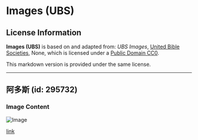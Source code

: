 # Images (UBS)

## License Information

**Images (UBS)** is based on and adapted from: _UBS Images_, [United Bible Societies](https://unitedbiblesocieties.org/), None, which is licensed under a [Public Domain CC0](https://creativecommons.org/public-domain/cc0/).

This markdown version is provided under the same license.



--------------------------------

## 阿多斯 (id: 295732)

### Image Content

![Image](https://cdn.aquifer.bible/aquifer-content/resources/Media/WEB-0046_athos.jpg)

[link](https://cdn.aquifer.bible/aquifer-content/resources/Media/WEB-0046_athos.jpg)


